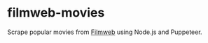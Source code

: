 # filmweb-movies

Scrape popular movies from [Filmweb](http://www.filmweb.pl/films/search) using Node.js and Puppeteer.
